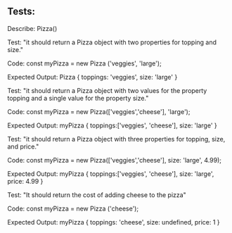 ## Tests:
Describe: Pizza()

<!-- test 1 -->
Test: "it should return a Pizza object with two properties for topping and size."

Code: 
const myPizza = new Pizza ('veggies', 'large');

Expected Output: Pizza { toppings: 'veggies', size: 'large' }

<!-- test 2 -->
Test: "it should return a Pizza object with two values for the property topping and a single value for the property size."

Code: 
const myPizza = new Pizza(['veggies','cheese'], 'large');

Expected Output: myPizza { toppings:['veggies', 'cheese'], size: 'large' }

<!-- test 3 -->
Test: "it should return a Pizza object with three properties for topping, size, and price."

Code: 
const myPizza = new Pizza(['veggies','cheese'], size: 'large', 4.99);

Expected Output: myPizza { toppings:['veggies', 'cheese'], size: 'large', price: 4.99 }

<!-- test 4 -->
Test: "It should return the cost of adding cheese to the pizza" 

Code:
const myPizza = new Pizza ('cheese');

Expected Output: myPizza { toppings: 'cheese', size: undefined, price: 1 }